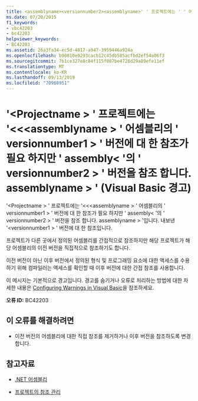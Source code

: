 ```yaml
---
title: <assemblyname><versionnumber2><assemblyname>' ' 프로젝트에는 ' ' 어셈블리의<versionnumber1>' ' 버전에 대 한 참조가 필요 하지만 ' ' 어셈블리의 ' ' 버전을 참조 합니다 (Visual Basic 경고).<projectname>
ms.date: 07/20/2015
f1_keywords:
- vbc42203
- bc42203
helpviewer_keywords:
- BC42203
ms.assetid: 26a3fa34-ec5d-4817-a947-3959446a924a
ms.openlocfilehash: b90810e9293cacb12c45db585acfbd2ef54a06f3
ms.sourcegitcommit: 7b1ce327e8c84f115f007be4728d29a89efe11ef
ms.translationtype: MT
ms.contentlocale: ko-KR
ms.lasthandoff: 09/13/2019
ms.locfileid: "70968951"
---
```

# <a name="project-projectname-requires-a-reference-to-version-versionnumber1-of-assembly-assemblyname-but-references-version-versionnumber2-of-assembly-assemblyname-visual-basic-warning"></a>'\<Projectname > ' 프로젝트에는 '\<\<\<assemblyname > ' 어셈블리의 ' versionnumber1 > ' 버전에 대 한 참조가 필요 하지만 ' assembly\< '의 ' versionnumber2 > ' 버전을 참조 합니다. assemblyname > ' (Visual Basic 경고)
'\<Projectname > ' 프로젝트에는 '\<\<\<assemblyname > ' 어셈블리의 ' versionnumber1 > ' 버전에 대 한 참조가 필요 하지만 ' assembly\< '의 ' versionnumber2 > ' 버전을 참조 합니다. assemblyname > '입니다. 내보낸 '\<versionnumber1 > ' 버전에 대 한 참조입니다.  
  
 프로젝트가 다른 곳에서 정의된 어셈블리를 간접적으로 참조하지만 해당 프로젝트가 해당 어셈블리의 이전 버전을 직접적으로 참조하기도 합니다.  
  
 이전 버전이 아닌 이후 버전에서 정의된 형식 및 프로그래밍 요소에 대한 액세스를 수용하기 위해 컴파일러는 액세스를 확인할 때 이후 버전에 대한 간접 참조를 사용합니다.  
  
 이 메시지는 기본적으로 경고입니다. 경고를 숨기거나 오류로 처리하는 방법에 대한 자세한 내용은 [Configuring Warnings in Visual Basic](/visualstudio/ide/configuring-warnings-in-visual-basic)을 참조하세요.  
  
 **오류 ID:** BC42203  
  
## <a name="to-correct-this-error"></a>이 오류를 해결하려면  
  
- 이전 버전의 어셈블리에 대한 직접 참조를 제거하거나 이후 버전을 참조하도록 변경합니다.  
  
## <a name="see-also"></a>참고자료

- [.NET 어셈블리](../../standard/assembly/index.md)

- [프로젝트의 참조 관리](/visualstudio/ide/managing-references-in-a-project)
